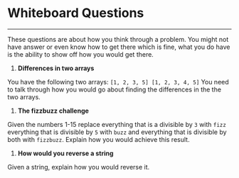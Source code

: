 # Whiteboard Questions

*********

These questions are about how you think through a problem.  You might not have
answer or even know how to get there which is fine, what you do have is the
ability to show off how you would get there.    

1. **Differences in two arrays**

  You have the following two arrays: `[1, 2, 3, 5] [1, 2, 3, 4, 5]`
You need to talk through how you would go about finding the differences in the
the two arrays.

1. **The fizzbuzz challenge**

  Given the numbers 1-15 replace everything that is a divisible by `3` with
  `fizz` everything that is divisible by `5` with `buzz` and everything that is
  divisible by both with `fizzbuzz`.  Explain how you would achieve this result.

1. **How would you reverse a string**

  Given a string, explain how you would reverse it.

